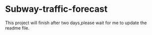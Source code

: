# Subway-traffic-forecast
This project will finish after two days,please wait for me to update the readme file.
